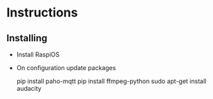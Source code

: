 # Instructions

## Installing

* Install RaspiOS
* On configuration update packages


    pip install paho-mqtt
    pip install ffmpeg-python
    sudo apt-get install audacity


